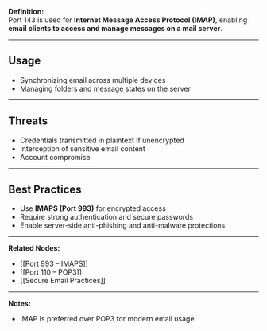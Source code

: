 **Definition:**  
Port 143 is used for **Internet Message Access Protocol (IMAP)**, enabling **email clients to access and manage messages on a mail server**.

---

## **Usage**  
- Synchronizing email across multiple devices  
- Managing folders and message states on the server  

---

## **Threats**  
- Credentials transmitted in plaintext if unencrypted  
- Interception of sensitive email content  
- Account compromise  

---

## **Best Practices**  
- Use **IMAPS (Port 993)** for encrypted access  
- Require strong authentication and secure passwords  
- Enable server-side anti-phishing and anti-malware protections  

---

**Related Nodes:**  
- [[Port 993 – IMAPS]]  
- [[Port 110 – POP3]]  
- [[Secure Email Practices]]  

---

**Notes:**  
- IMAP is preferred over POP3 for modern email usage.